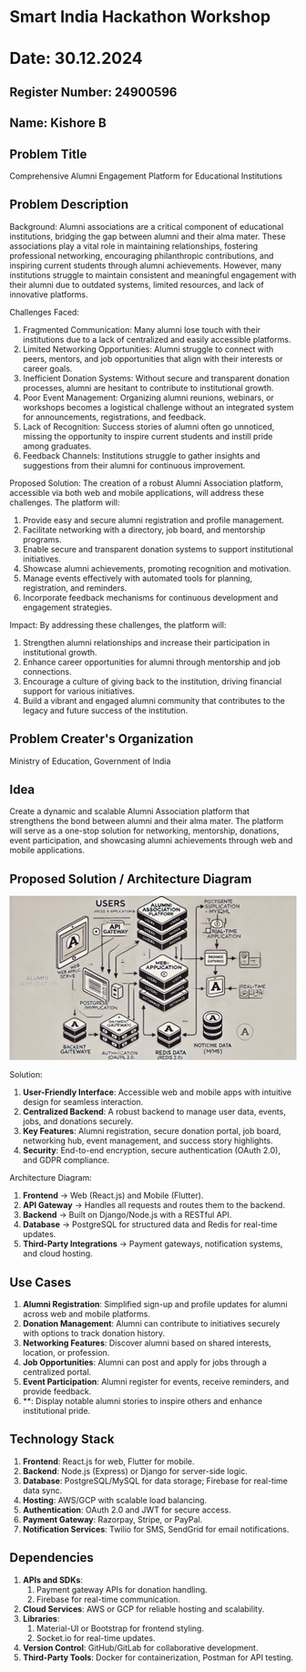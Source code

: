 # Smart India Hackathon Workshop
# Date: 30.12.2024
## Register Number: 24900596
## Name: Kishore B
## Problem Title
Comprehensive Alumni Engagement Platform for Educational Institutions
## Problem Description
Background:
Alumni associations are a critical component of educational institutions, bridging the gap between alumni and their alma mater. These associations play a vital role in maintaining relationships, fostering professional networking, encouraging philanthropic contributions, and inspiring current students through alumni achievements. However, many institutions struggle to maintain consistent and meaningful engagement with their alumni due to outdated systems, limited resources, and lack of innovative platforms.

Challenges Faced:
1. Fragmented Communication: Many alumni lose touch with their institutions due to a lack of centralized and easily accessible platforms.
2. Limited Networking Opportunities: Alumni struggle to connect with peers, mentors, and job opportunities that align with their interests or career goals.
3. Inefficient Donation Systems: Without secure and transparent donation processes, alumni are hesitant to contribute to institutional growth.
4. Poor Event Management: Organizing alumni reunions, webinars, or workshops becomes a logistical challenge without an integrated system for announcements, registrations, and feedback.
5. Lack of Recognition: Success stories of alumni often go unnoticed, missing the opportunity to inspire current students and instill pride among graduates.
6. Feedback Channels: Institutions struggle to gather insights and suggestions from their alumni for continuous improvement.

Proposed Solution:
The creation of a robust Alumni Association platform, accessible via both web and mobile applications, will address these challenges. The platform will:

1. Provide easy and secure alumni registration and profile management.
2. Facilitate networking with a directory, job board, and mentorship programs.
3. Enable secure and transparent donation systems to support institutional initiatives.
4. Showcase alumni achievements, promoting recognition and motivation.
5. Manage events effectively with automated tools for planning, registration, and reminders.
6. Incorporate feedback mechanisms for continuous development and engagement strategies.

Impact:
By addressing these challenges, the platform will:

1. Strengthen alumni relationships and increase their participation in institutional growth.
2. Enhance career opportunities for alumni through mentorship and job connections.
3. Encourage a culture of giving back to the institution, driving financial support for various initiatives.
4. Build a vibrant and engaged alumni community that contributes to the legacy and future success of the institution. 
## Problem Creater's Organization
Ministry of Education, Government of India

## Idea
Create a dynamic and scalable Alumni Association platform that strengthens the bond between alumni and their alma mater. The platform will serve as a one-stop solution for networking, mentorship, donations, event participation, and showcasing alumni achievements through web and mobile applications.

## Proposed Solution / Architecture Diagram
![alt text](image.webp)

Solution:
1. **User-Friendly Interface**: Accessible web and mobile apps with intuitive design for seamless interaction.
2. **Centralized Backend**: A robust backend to manage user data, events, jobs, and donations securely.
3. **Key Features**: Alumni registration, secure donation portal, job board, networking hub, event management, and success story highlights.
4. **Security**: End-to-end encryption, secure authentication (OAuth 2.0), and GDPR compliance.

Architecture Diagram:
1. **Frontend** → Web (React.js) and Mobile (Flutter).
2. **API Gateway** → Handles all requests and routes them to the backend.
3. **Backend** → Built on Django/Node.js with a RESTful API.
4. **Database** → PostgreSQL for structured data and Redis for real-time updates.
5. **Third-Party Integrations** → Payment gateways, notification systems, and cloud hosting.

## Use Cases
1. **Alumni Registration**:
    Simplified sign-up and profile updates for alumni across web and mobile platforms.
2. **Donation Management**:
    Alumni can contribute to initiatives securely with options to track donation history.
3. **Networking Features**:
    Discover alumni based on shared interests, location, or profession.
4. **Job Opportunities**:
    Alumni can post and apply for jobs through a centralized portal.
5. **Event Participation**:
    Alumni register for events, receive reminders, and provide feedback.
6. **:
    Display notable alumni stories to inspire others and enhance institutional pride.


## Technology Stack
1. **Frontend**: React.js for web, Flutter for mobile.
2. **Backend**: Node.js (Express) or Django for server-side logic.
3. **Database**: PostgreSQL/MySQL for data storage; Firebase for real-time data sync.
4. **Hosting**: AWS/GCP with scalable load balancing.
5. **Authentication**: OAuth 2.0 and JWT for secure access.
6. **Payment Gateway**: Razorpay, Stripe, or PayPal.
7. **Notification Services**: Twilio for SMS, SendGrid for email notifications.


## Dependencies
1. **APIs and SDKs**:
   1. Payment gateway APIs for donation handling.
   2. Firebase for real-time communication.
2. **Cloud Services**: AWS or GCP for reliable hosting and scalability.
3. **Libraries**:
   1. Material-UI or Bootstrap for frontend styling.
   2. Socket.io for real-time updates.
4. **Version Control**: GitHub/GitLab for collaborative development.
5. **Third-Party Tools**: Docker for containerization, Postman for API testing.